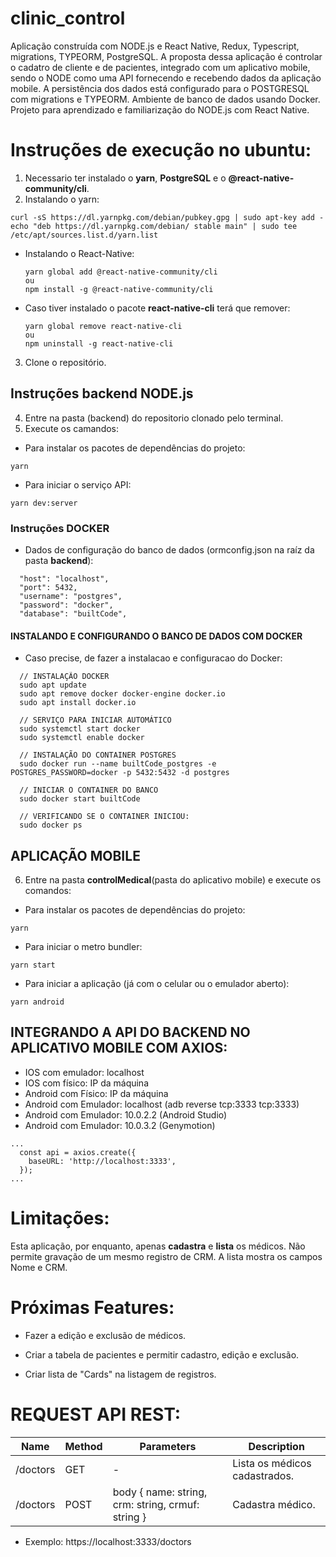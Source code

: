 # clinic_control

Aplicação construída com NODE.js e React Native, Redux, Typescript, migrations, TYPEORM, PostgreSQL.
A proposta dessa aplicação é controlar o cadatro de cliente e de pacientes, integrado com um
aplicativo mobile, sendo o NODE como uma API fornecendo e recebendo dados da aplicação mobile.
A persistência dos dados está configurado para o POSTGRESQL com migrations e TYPEORM.
Ambiente de banco de dados usando Docker.
Projeto para aprendizado e familiarização do NODE.js com React Native.

# Instruções de execução no ubuntu:

1. Necessario ter instalado o **yarn**, **PostgreSQL** e o **@react-native-community/cli**.
2. Instalando o yarn:

```
curl -sS https://dl.yarnpkg.com/debian/pubkey.gpg | sudo apt-key add -
echo "deb https://dl.yarnpkg.com/debian/ stable main" | sudo tee /etc/apt/sources.list.d/yarn.list
```

- Instalando o React-Native:

  ```
  yarn global add @react-native-community/cli
  ou
  npm install -g @react-native-community/cli
  ```

- Caso tiver instalado o pacote **react-native-cli** terá que remover:

  ```
  yarn global remove react-native-cli
  ou
  npm uninstall -g react-native-cli
  ```

3. Clone o repositório.

## Instruções backend NODE.js

4. Entre na pasta (backend) do repositorio clonado pelo terminal.
5. Execute os camandos:

- Para instalar os pacotes de dependências do projeto:

```
yarn
```

- Para iniciar o serviço API:

```
yarn dev:server
```

### Instruções DOCKER

- Dados de configuração do banco de dados (ormconfig.json na raíz da pasta **backend**):

```
  "host": "localhost",
  "port": 5432,
  "username": "postgres",
  "password": "docker",
  "database": "builtCode",
```

#### INSTALANDO E CONFIGURANDO O BANCO DE DADOS COM DOCKER

- Caso precise, de fazer a instalacao e configuracao do Docker:

```
  // INSTALAÇÃO DOCKER
  sudo apt update
  sudo apt remove docker docker-engine docker.io
  sudo apt install docker.io

  // SERVIÇO PARA INICIAR AUTOMÁTICO
  sudo systemctl start docker
  sudo systemctl enable docker

  // INSTALAÇÃO DO CONTAINER POSTGRES
  sudo docker run --name builtCode_postgres -e POSTGRES_PASSWORD=docker -p 5432:5432 -d postgres

  // INICIAR O CONTAINER DO BANCO
  sudo docker start builtCode

  // VERIFICANDO SE O CONTAINER INICIOU:
  sudo docker ps
```

## APLICAÇÃO MOBILE

6. Entre na pasta **controlMedical**(pasta do aplicativo mobile) e execute os comandos:

- Para instalar os pacotes de dependências do projeto:

```
yarn
```

- Para iniciar o metro bundler:

```
yarn start
```

- Para iniciar a aplicação (já com o celular ou o emulador aberto):

```
yarn android
```

## INTEGRANDO A API DO BACKEND NO APLICATIVO MOBILE COM AXIOS:

- IOS com emulador: localhost
- IOS com físico: IP da máquina
- Android com Físico: IP da máquina
- Android com Emulador: localhost (adb reverse tcp:3333 tcp:3333)
- Android com Emulador: 10.0.2.2 (Android Studio)
- Android com Emulador: 10.0.3.2 (Genymotion)

```
...
  const api = axios.create({
    baseURL: 'http://localhost:3333',
  });
...
```

# Limitações:

Esta aplicação, por enquanto, apenas **cadastra** e **lista** os médicos.
Não permite gravação de um mesmo registro de CRM. A lista mostra os campos Nome e CRM.

# Próximas Features:

- Fazer a edição e exclusão de médicos.

- Criar a tabela de pacientes e permitir cadastro, edição e exclusão.

- Criar lista de "Cards" na listagem de registros.

# REQUEST API REST:

| Name     | Method | Parameters                                        | Description                   |
| -------- | ------ | ------------------------------------------------- | ----------------------------- |
| /doctors | GET    | -                                                 | Lista os médicos cadastrados. |
| /doctors | POST   | body { name: string, crm: string, crmuf: string } | Cadastra médico.              |

- Exemplo:
  https://localhost:3333/doctors

